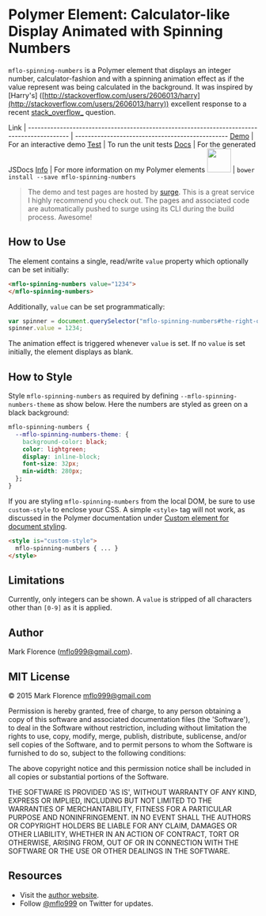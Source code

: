 # Polymer Element: Calculator-like Display Animated with Spinning Numbers
`mflo-spinning-numbers` is a Polymer element that displays an integer number, calculator-fashion and with a spinning animation effect as if the value represent was being calculated in the background. It was inspired by [Harry's] ([http://stackoverflow.com/users/2606013/harry](http://stackoverflow.com/users/2606013/harry)) excellent response to a recent [stack_overflow_](http://stackoverflow.com/questions/27956723/css-animation-number-increment-effect) question.

Link                                                                                        |
------------------------------------------------------------------------------------------- | ------------------------------------------------
[Demo](http://mflo-spinning-numbers.surge.sh/demo.html)                                     | For an interactive demo
[Test](http://mflo-spinning-numbers.surge.sh/test.html)                                     | To run the unit tests
[Docs](http://mflo.io/mflo-polymer-components/jsdoc/mflo-spinning-numbers/0.0.1/index.html) | For the generated JSDocs
[Info](http://mflo.io/mflo-polymer-components/)                                             | For more information on my Polymer elements
<img src="http://mflo.io/public/screenshots/bower.png" width="48">                          | ```bower install --save mflo-spinning-numbers```

> The demo and test pages are hosted by [surge](surge.sh). This is a great service I highly recommend you check out. The pages and associated code are automatically pushed to surge using its CLI during the build process. Awesome!

## How to Use
The element contains a single, read/write `value` property which optionally can be set initially:

```html
<mflo-spinning-numbers value="1234">
</mflo-spinning-numbers>
```

Additionally, `value` can be set programmatically:

```javascript
var spinner = document.querySelector("mflo-spinning-numbers#the-right-one");
spinner.value = 1234;
```

The animation effect is triggered whenever `value` is set. If no `value` is set initially, the element displays as blank.

## How to Style
Style `mflo-spinning-numbers` as required by defining `--mflo-spinning-numbers-theme` as show below. Here the numbers are styled as green on a black background:

```css
mflo-spinning-numbers {
  --mflo-spinning-numbers-theme: {
    background-color: black;
    color: lightgreen;
    display: inline-block;
    font-size: 32px;
    min-width: 280px;
  };
}
```

If you are styling `mflo-spinning-numbers` from the local DOM, be sure to use `custom-style` to enclose your CSS. A simple `<style>` tag will not work, as discussed in the Polymer documentation under [Custom element for document styling](https://www.polymer-project.org/1.0/docs/devguide/styling.html).

``` html
<style is="custom-style">
  mflo-spinning-numbers { ... }
</style>
```

## Limitations
Currently, only integers can be shown. A `value` is stripped of all characters other than `[0-9]` as it is applied.

## Author
Mark Florence (mflo999@gmail.com).

## MIT License
© 2015 Mark Florence [mflo999@gmail.com](mailto:mflo999@gmail.com)

Permission is hereby granted, free of charge, to any person obtaining a copy of this software and associated documentation files (the 'Software'), to deal in the Software without restriction, including without limitation the rights to use, copy, modify, merge, publish, distribute, sublicense, and/or sell copies of the Software, and to permit persons to whom the Software is furnished to do so, subject to the following conditions:

The above copyright notice and this permission notice shall be included in all copies or substantial portions of the Software.

THE SOFTWARE IS PROVIDED 'AS IS', WITHOUT WARRANTY OF ANY KIND, EXPRESS OR IMPLIED, INCLUDING BUT NOT LIMITED TO THE WARRANTIES OF MERCHANTABILITY, FITNESS FOR A PARTICULAR PURPOSE AND NONINFRINGEMENT. IN NO EVENT SHALL THE AUTHORS OR COPYRIGHT HOLDERS BE LIABLE FOR ANY CLAIM, DAMAGES OR OTHER LIABILITY, WHETHER IN AN ACTION OF CONTRACT, TORT OR OTHERWISE, ARISING FROM, OUT OF OR IN CONNECTION WITH THE SOFTWARE OR THE USE OR OTHER DEALINGS IN THE SOFTWARE.

## Resources
- Visit the [author website](http://mflo.io).
- Follow [@mflo999](https://twitter.com/#!/mflo999) on Twitter for updates.
